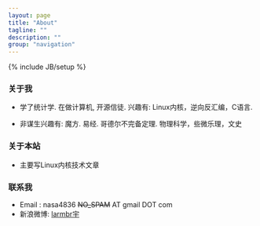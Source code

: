 ```yaml
---
layout: page
title: "About"
tagline: ""
description: ""
group: "navigation"
---
```

{% include JB/setup %}


### 关于我

* 学了统计学. 在做计算机, 开源信徒. 兴趣有:
Linux内核，逆向反汇编，C语言.

* 非谋生兴趣有:
魔方. 易经. 哥德尔不完备定理. 物理科学，些微乐理，文史


### 关于本站

* 主要写Linux内核技术文章

### 联系我

* Email : nasa4836 ~~NO_SPAM~~ AT gmail DOT com
* 新浪微博: [larmbr宇][weibo]

[weibo]: http://weibo.com/larmbr4836

